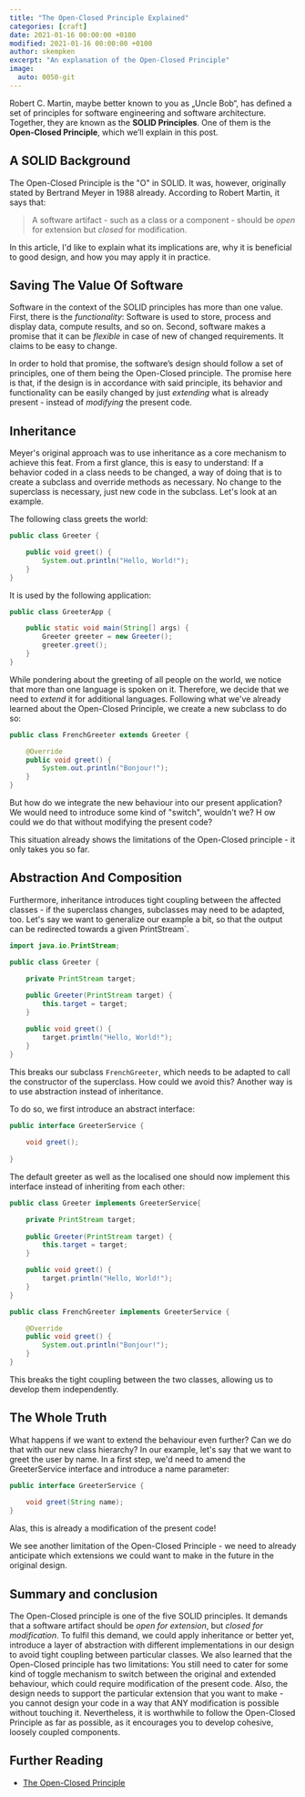 ```yaml
---
title: "The Open-Closed Principle Explained"
categories: [craft]
date: 2021-01-16 00:00:00 +0100
modified: 2021-01-16 00:00:00 +0100
author: skempken
excerpt: "An explanation of the Open-Closed Principle" 
image:
  auto: 0050-git
---
```


Robert C. Martin, maybe better known to you as „Uncle Bob“, has defined a set of principles for software engineering and software architecture.
Together, they are known as the **SOLID Principles**. 
One of them is the **Open-Closed Principle**, which we’ll explain in this post.

## A SOLID Background
The Open-Closed Principle is the "O" in SOLID. 
It was, however, originally stated by Bertrand Meyer in 1988 already. 
According to Robert Martin, it says that:

> A software artifact - such as a class or a component - should be _open_ for extension but _closed_ for modification.

In this article, I'd like to explain what its implications are, why it is beneficial to good design, and how you may apply it in practice.

## Saving The Value Of Software
Software in the context of the SOLID principles has more than one value. 
First, there is the _functionality_: Software is used to store, process and display data, compute results, and so on.
Second, software makes a promise that it can be _flexible_ in case of new of changed requirements. 
It claims to be easy to change.

In order to hold that promise, the software’s design should follow a set of principles, one of them being the Open-Closed principle. 
The promise here is that, if the design is in accordance with said principle, its behavior and functionality can be easily changed by just _extending_ what is already present - instead of _modifying_ the present code.

## Inheritance
Meyer's original approach was to use inheritance as a core mechanism to achieve this feat. 
From a first glance, this is easy to understand: If a behavior coded in a class needs to be changed, a way of doing that is to create a subclass and override methods as necessary.
No change to the superclass is necessary, just new code in the subclass. 
Let's look at an example.

The following class greets the world:

```java
public class Greeter {

    public void greet() {
        System.out.println("Hello, World!");
    }
}
```

It is used by the following application:
```java
public class GreeterApp {

    public static void main(String[] args) {
        Greeter greeter = new Greeter();
        greeter.greet();
    }
}
```

While pondering about the greeting of all people on the world, we notice that more than one language is spoken on it. 
Therefore, we decide that we need to _extend_ it for additional languages. 
Following what we've already learned about the Open-Closed Principle, we create a new subclass to do so:

```java
public class FrenchGreeter extends Greeter {

    @Override
    public void greet() {
        System.out.println("Bonjour!");
    }
}
```

But how do we integrate the new behaviour into our present application? 
We would need to introduce some kind of "switch", wouldn't we? H
ow could we do that without modifying the present code?

This situation already shows the limitations of the Open-Closed principle - it only takes you so far. 

## Abstraction And Composition
Furthermore, inheritance introduces tight coupling between the affected classes - if the superclass changes, subclasses may need to be adapted, too.
Let's say we want to generalize our example a bit, so that the output can be redirected towards a given PrintStream`.

```java
import java.io.PrintStream;

public class Greeter {

    private PrintStream target;
    
    public Greeter(PrintStream target) {
        this.target = target;
    }

    public void greet() {
        target.println("Hello, World!");
    }
}
```

This breaks our subclass `FrenchGreeter`, which needs to be adapted to call the constructor of the superclass. 
How could we avoid this? 
Another way is to use abstraction instead of inheritance.

To do so, we first introduce an abstract interface:

```java
public interface GreeterService {
    
    void greet();
    
}
```

The default greeter as well as the localised one should now implement this interface instead of inheriting from each other:

```java
public class Greeter implements GreeterService{

    private PrintStream target;
    
    public Greeter(PrintStream target) {
        this.target = target;
    }

    public void greet() {
        target.println("Hello, World!");
    }
}
```

```java
public class FrenchGreeter implements GreeterService {

    @Override
    public void greet() {
        System.out.println("Bonjour!");
    }
}
```

This breaks the tight coupling between the two classes, allowing us to develop them independently.

## The Whole Truth

What happens if we want to extend the behaviour even further? Can we do that with our new class hierarchy?
In our example, let's say that we want to greet the user by name. 
In a first step, we'd need to amend the GreeterService interface and introduce a name parameter:

```java
public interface GreeterService {
    
    void greet(String name);
}
```

Alas, this is already a modification of the present code!

We see another limitation of the Open-Closed Principle - we need to already anticipate which extensions we could want to make in the future in the original design.

## Summary and conclusion

The Open-Closed principle is one of the five SOLID principles. It demands that a software artifact should be _open for extension_, but _closed for modification_. 
To fulfil this demand, we could apply inheritance or better yet, introduce a layer of abstraction with different implementations in our design to avoid tight coupling between particular classes.
We also learned that the Open-Closed principle has two limitations: You still need to cater for some kind of toggle mechanism to switch between the original and extended behaviour, which could require modification of the present code.
Also, the design needs to support the particular extension that you want to make - you cannot design your code in a way that ANY modification is possible without touching it.
Nevertheless, it is worthwhile to follow the Open-Closed Principle as far as possible, as it encourages you to develop cohesive, loosely coupled components. 

## Further Reading
* [The Open-Closed Principle](https://cleancoders.com/episode/clean-code-episode-10)
